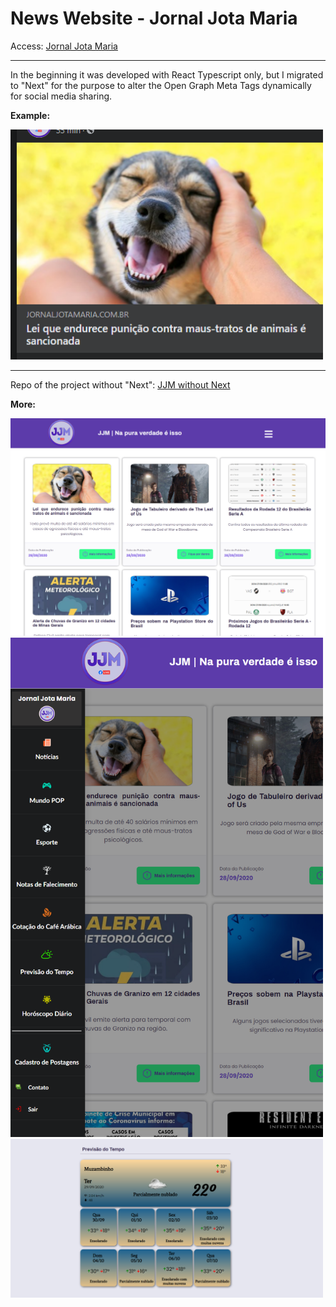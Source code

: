 # News Website - Jornal Jota Maria

Access: [Jornal Jota Maria](https://www.jornaljotamaria.com.br/dashboard)

<hr />
In the beginning it was developed with React Typescript only, but I migrated to "Next" for the purpose to alter the Open Graph Meta Tags dynamically for social media sharing.

<strong>Example:</strong>

<img src="https://github.com/leoreisdias/jjm-react-with-next_serveless/blob/master/public/jjm(4).png?raw=true" width="500" />

<hr />

Repo of the project without "Next": [JJM without Next](https://github.com/leoreisdias/jjm-react_ts_without_next)

<strong>More:</strong>

<img src="https://github.com/leoreisdias/jjm-react-with-next_serveless/blob/master/public/jjm(1).png?raw=true" with="500" />
<img src="https://github.com/leoreisdias/jjm-react-with-next_serveless/blob/master/public/jjm(2).png?raw=true" width="500" />
<img src="https://github.com/leoreisdias/jjm-react-with-next_serveless/blob/master/public/jjm(3).png?raw=true" width="500" />
